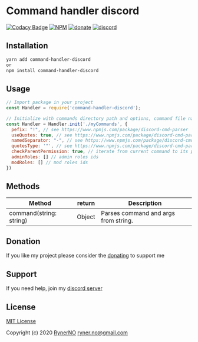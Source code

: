   

# Command handler discord
[![Codacy Badge](https://img.shields.io/codacy/grade/f21a6e132aa14835b2dd080b60c46bf9.svg?style=for-the-badge)](https://www.codacy.com/manual/ryner.no/command-handler-discord?utm_source=github.com&amp;utm_medium=referral&amp;utm_content=RynerNO/command-handler-discord&amp;utm_campaign=Badge_Grade) [![NPM](https://img.shields.io/npm/l/command-handler-discord?style=for-the-badge)](https://github.com/RynerNO/command-handler-discord/blob/master/LICENSE) [![donate](https://img.shields.io/badge/donate-Buy%20me%20a%20beer-FF5E5B?style=for-the-badge)](https://www.donationalerts.com/r/rynerno) [![discord](https://img.shields.io/badge/JOIN-DISCORD-7289DA?style=for-the-badge)](https://discord.gg/75NmVJa)

## Installation

```sh
yarn add command-handler-discord
or
npm install command-handler-discord

```

## Usage
```js
// Import package in your project
const Handler = require('command-handler-discord');

// Initialize with commands directory path and options, command file name will be command name and parser will try to found builder command in with name COMMAND-NAME_builder
const Handler = Handler.init('./myCommands', {
  pefix: "!", // see https://www.npmjs.com/package/discord-cmd-parser
  useQuotes: true, // see https://www.npmjs.com/package/discord-cmd-parser
  namedSeparator: "-", // see https://www.npmjs.com/package/discord-cmd-parser
  quotesType: '"', // see https://www.npmjs.com/package/discord-cmd-parser
  checkParentPermission: true, // iterate from current command to its parrent and check if command caller match permisions lever for each of them
  adminRoles: [] // admin roles ids
  modRoles: [] // mod roles ids
})
```
## Methods

| Method | return | Description |
| ------ | ------ | ----------- |
| command(string: string) | Object | Parses command and args from string.|

## Donation

If you like my project please consider the [donating](https://www.donationalerts.com/r/rynerno) to support me

## Support

If you need help, join my [discord server](https://discord.gg/75NmVJa)

## License

[MIT License](https://github.com/RynerNO/command-handler-discord/blob/master/LICENSE)

Copyright (c) 2020 [RynerNO](https://github.com/RynerNO) <ryner.no@gmail.com>
